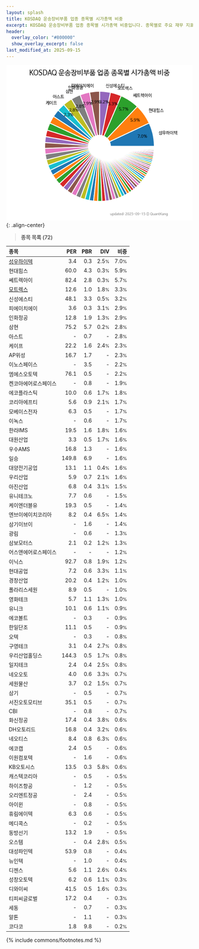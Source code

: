 ```yaml
---
layout: splash
title: KOSDAQ 운송장비부품 업종 종목별 시가총액 비중
excerpt: KOSDAQ 운송장비부품 업종 종목별 시가총액 비중입니다. 종목별로 주요 재무 지표를 함께 표시합니다.
header:
  overlay_color: "#800000"
  show_overlay_excerpt: false
last_modified_at: 2025-09-15
---
```



![KOSDAQ 운송장비부품 업종 종목별 시가총액 비중](/stats/sector/images/kosdaq_업종_운송장비부품_종목.png){: .align-center}


> **종목 목록 (72)**<a id="list"></a>

| **종목** | **PER** | **PBR** | **DIV** | **비중** |
| :------- | ------: | ------: | ------: | -------: |
| [성우하이텍](/015750/) | 3.4 | 0.3 | 2.5<small>%</small> | 7.0<small>%</small> |
| 현대힘스 | 60.0 | 4.3 | 0.3<small>%</small> | 5.9<small>%</small> |
| 쎄트렉아이 | 82.4 | 2.8 | 0.3<small>%</small> | 5.7<small>%</small> |
| [모트렉스](/118990/) | 12.6 | 1.0 | 1.8<small>%</small> | 3.3<small>%</small> |
| 신성에스티 | 48.1 | 3.3 | 0.5<small>%</small> | 3.2<small>%</small> |
| 피에이치에이 | 3.6 | 0.3 | 3.1<small>%</small> | 2.9<small>%</small> |
| 인화정공 | 12.8 | 1.9 | 1.3<small>%</small> | 2.9<small>%</small> |
| 삼현 | 75.2 | 5.7 | 0.2<small>%</small> | 2.8<small>%</small> |
| 아스트 | - | 0.7 | - | 2.8<small>%</small> |
| 케이프 | 22.2 | 1.6 | 2.4<small>%</small> | 2.3<small>%</small> |
| AP위성 | 16.7 | 1.7 | - | 2.3<small>%</small> |
| 이노스페이스 | - | 3.5 | - | 2.2<small>%</small> |
| 엠에스오토텍 | 76.1 | 0.5 | - | 2.2<small>%</small> |
| 켄코아에어로스페이스 | - | 0.8 | - | 1.9<small>%</small> |
| 에코플라스틱 | 10.0 | 0.6 | 1.7<small>%</small> | 1.8<small>%</small> |
| 코리아에프티 | 5.6 | 0.9 | 2.1<small>%</small> | 1.7<small>%</small> |
| 모베이스전자 | 6.3 | 0.5 | - | 1.7<small>%</small> |
| 이녹스 | - | 0.6 | - | 1.7<small>%</small> |
| 한라IMS | 19.5 | 1.6 | 1.8<small>%</small> | 1.6<small>%</small> |
| 대원산업 | 3.3 | 0.5 | 1.7<small>%</small> | 1.6<small>%</small> |
| 우수AMS | 16.8 | 1.3 | - | 1.6<small>%</small> |
| 일승 | 149.8 | 6.9 | - | 1.6<small>%</small> |
| 대양전기공업 | 13.1 | 1.1 | 0.4<small>%</small> | 1.6<small>%</small> |
| 우리산업 | 5.9 | 0.7 | 2.1<small>%</small> | 1.6<small>%</small> |
| 아진산업 | 6.8 | 0.4 | 3.1<small>%</small> | 1.5<small>%</small> |
| 유니테크노 | 7.7 | 0.6 | - | 1.5<small>%</small> |
| 케이엔더블유 | 19.3 | 0.5 | - | 1.4<small>%</small> |
| 엔브이에이치코리아 | 8.2 | 0.4 | 6.5<small>%</small> | 1.4<small>%</small> |
| 삼기이브이 | - | 1.6 | - | 1.4<small>%</small> |
| 광림 | - | 0.6 | - | 1.3<small>%</small> |
| 삼보모터스 | 2.1 | 0.2 | 1.2<small>%</small> | 1.3<small>%</small> |
| 어스앤에어로스페이스 | - | - | - | 1.2<small>%</small> |
| 이닉스 | 92.7 | 0.8 | 1.9<small>%</small> | 1.2<small>%</small> |
| 현대공업 | 7.2 | 0.6 | 3.3<small>%</small> | 1.1<small>%</small> |
| 경창산업 | 20.2 | 0.4 | 1.2<small>%</small> | 1.0<small>%</small> |
| 폴라리스세원 | 8.9 | 0.5 | - | 1.0<small>%</small> |
| 영화테크 | 5.7 | 1.1 | 1.3<small>%</small> | 1.0<small>%</small> |
| 유니크 | 10.1 | 0.6 | 1.1<small>%</small> | 0.9<small>%</small> |
| 에코볼트 | - | 0.3 | - | 0.9<small>%</small> |
| 한일단조 | 11.1 | 0.5 | - | 0.9<small>%</small> |
| 오텍 | - | 0.3 | - | 0.8<small>%</small> |
| 구영테크 | 3.1 | 0.4 | 2.7<small>%</small> | 0.8<small>%</small> |
| 우리산업홀딩스 | 144.3 | 0.5 | 1.7<small>%</small> | 0.8<small>%</small> |
| 일지테크 | 2.4 | 0.4 | 2.5<small>%</small> | 0.8<small>%</small> |
| 네오오토 | 4.0 | 0.6 | 3.3<small>%</small> | 0.7<small>%</small> |
| 세원물산 | 3.7 | 0.2 | 1.5<small>%</small> | 0.7<small>%</small> |
| 삼기 | - | 0.5 | - | 0.7<small>%</small> |
| 서진오토모티브 | 35.1 | 0.5 | - | 0.7<small>%</small> |
| CBI | - | 0.8 | - | 0.7<small>%</small> |
| 화신정공 | 17.4 | 0.4 | 3.8<small>%</small> | 0.6<small>%</small> |
| DH오토리드 | 16.8 | 0.4 | 3.2<small>%</small> | 0.6<small>%</small> |
| 네오티스 | 8.4 | 0.8 | 6.3<small>%</small> | 0.6<small>%</small> |
| 에코캡 | 2.4 | 0.5 | - | 0.6<small>%</small> |
| 이원컴포텍 | - | 1.6 | - | 0.6<small>%</small> |
| KB오토시스 | 13.5 | 0.3 | 5.8<small>%</small> | 0.6<small>%</small> |
| 캐스텍코리아 | - | 0.5 | - | 0.5<small>%</small> |
| 하이즈항공 | - | 1.2 | - | 0.5<small>%</small> |
| 오리엔트정공 | - | 2.4 | - | 0.5<small>%</small> |
| 아이윈 | - | 0.8 | - | 0.5<small>%</small> |
| 휴림에이텍 | 6.3 | 0.6 | - | 0.5<small>%</small> |
| 메디콕스 | - | 0.2 | - | 0.5<small>%</small> |
| 동방선기 | 13.2 | 1.9 | - | 0.5<small>%</small> |
| 오스템 | - | 0.4 | 2.8<small>%</small> | 0.5<small>%</small> |
| 대성파인텍 | 53.9 | 0.8 | - | 0.4<small>%</small> |
| 뉴인텍 | - | 1.0 | - | 0.4<small>%</small> |
| 디젠스 | 5.6 | 1.1 | 2.6<small>%</small> | 0.4<small>%</small> |
| 성창오토텍 | 6.2 | 0.6 | 1.1<small>%</small> | 0.3<small>%</small> |
| 디와이씨 | 41.5 | 0.5 | 1.6<small>%</small> | 0.3<small>%</small> |
| 티피씨글로벌 | 17.2 | 0.4 | - | 0.3<small>%</small> |
| 세동 | - | 0.7 | - | 0.3<small>%</small> |
| 알톤 | - | 1.1 | - | 0.3<small>%</small> |
| 코다코 | 1.8 | 9.8 | - | 0.2<small>%</small> |

{% include commons/footnotes.md %}